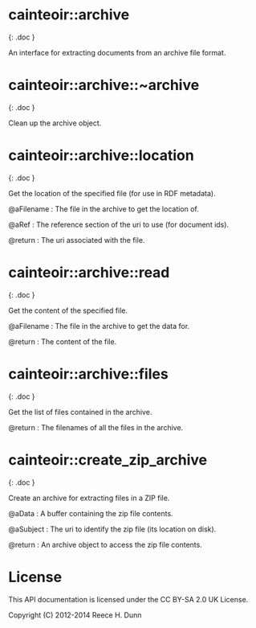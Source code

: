 # cainteoir::archive
{: .doc }

An interface for extracting documents from an archive file format.

# cainteoir::archive::~archive
{: .doc }

Clean up the archive object.

# cainteoir::archive::location
{: .doc }

Get the location of the specified file (for use in RDF metadata).

@aFilename
: The file in the archive to get the location of.

@aRef
: The reference section of the uri to use (for document ids).

@return
: The uri associated with the file.

# cainteoir::archive::read
{: .doc }

Get the content of the specified file.

@aFilename
: The file in the archive to get the data for.

@return
: The content of the file.

# cainteoir::archive::files
{: .doc }

Get the list of files contained in the archive.

@return
: The filenames of all the files in the archive.

# cainteoir::create_zip_archive
{: .doc }

Create an archive for extracting files in a ZIP file.

@aData
: A buffer containing the zip file contents.

@aSubject
: The uri to identify the zip file (its location on disk).

@return
: An archive object to access the zip file contents.

# License

This API documentation is licensed under the CC BY-SA 2.0 UK License.

Copyright (C) 2012-2014 Reece H. Dunn
